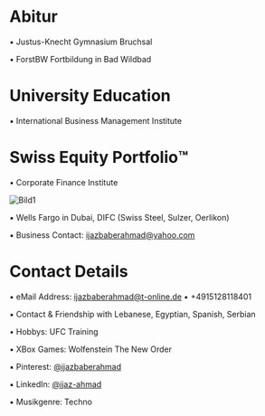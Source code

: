 # Abitur

▪︎ Justus-Knecht Gymnasium Bruchsal

• ForstBW Fortbildung in Bad Wildbad

# University Education

▪︎ International Business Management Institute





# Swiss Equity Portfolio™️

• Corporate Finance Institute

![Bild1](https://user-images.githubusercontent.com/95079463/171628129-70f295ea-54da-469c-ab73-f94870a4dfb5.png)

▪ Wells Fargo in Dubai, DIFC (Swiss Steel, Sulzer, Oerlikon)

▪︎ Business Contact: ijazbaberahmad@yahoo.com 

# Contact Details 

▪︎ eMail Address: ijazbaberahmad@t-online.de ▪︎ +4915128118401 

▪︎ Contact & Friendship with Lebanese, Egyptian, Spanish, Serbian

• Hobbys: UFC Training

• XBox Games: Wolfenstein The New Order

▪︎ Pinterest: [@ijazbaberahmad](https://www.pinterest.de/ijazbaberahmad/)

▪︎ LinkedIn: [@ijaz-ahmad](https://www.linkedin.com/in/ijaz-ahmad-69677b13a/)



▪︎ Musikgenre: Techno





